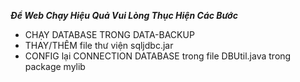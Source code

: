 ***Để Web Chạy Hiệu Quả Vui Lòng Thục Hiện Các Bước***
 * CHẠY DATABASE TRONG DATA-BACKUP
 * THAY/THÊM file thư viện sqljdbc.jar
 * CONFIG lại CONNECTION DATABASE trong file DBUtil.java trong package mylib
